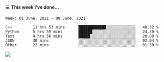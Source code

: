 💻 **This week I've done...**

<!--START_SECTION:waka-->
```text
Week: 01 June, 2021 - 08 June, 2021

C++         11 hrs 53 mins      ████████████░░░░░░░░░░░░░   48.32 % 
Python      5 hrs 59 mins       ██████░░░░░░░░░░░░░░░░░░░   24.30 % 
Text        4 hrs 56 mins       █████░░░░░░░░░░░░░░░░░░░░   20.09 % 
JSON        30 mins             ░░░░░░░░░░░░░░░░░░░░░░░░░   02.04 % 
Other       22 mins             ░░░░░░░░░░░░░░░░░░░░░░░░░   01.50 %
```
<!--END_SECTION:waka-->

![](https://hits.seeyoufarm.com/api/count/incr/badge.svg?url=https%3A%2F%2Fgithub.com%2Fkuanhungchen&count_bg=%2379C83D&title_bg=%23555555&icon=github.svg&icon_color=%23E7E7E7&title=hits&edge_flat=false)
